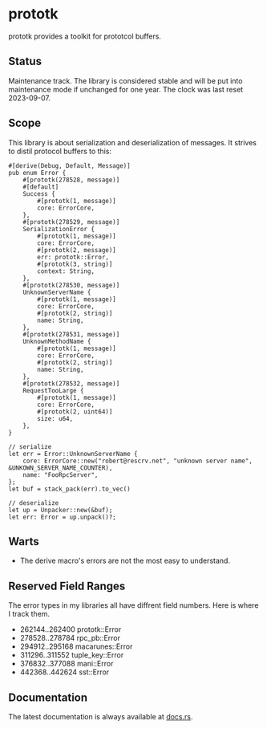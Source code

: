 prototk
=======

prototk provides a toolkit for prototcol buffers.

Status
------

Maintenance track.  The library is considered stable and will be put into maintenance mode if unchanged for one year.
The clock was last reset 2023-09-07.

Scope
-----

This library is about serialization and deserialization of messages.  It strives to distil protocol buffers to this:

```
#[derive(Debug, Default, Message)]
pub enum Error {
    #[prototk(278528, message)]
    #[default]
    Success {
        #[prototk(1, message)]
        core: ErrorCore,
    },
    #[prototk(278529, message)]
    SerializationError {
        #[prototk(1, message)]
        core: ErrorCore,
        #[prototk(2, message)]
        err: prototk::Error,
        #[prototk(3, string)]
        context: String,
    },
    #[prototk(278530, message)]
    UnknownServerName {
        #[prototk(1, message)]
        core: ErrorCore,
        #[prototk(2, string)]
        name: String,
    },
    #[prototk(278531, message)]
    UnknownMethodName {
        #[prototk(1, message)]
        core: ErrorCore,
        #[prototk(2, string)]
        name: String,
    },
    #[prototk(278532, message)]
    RequestTooLarge {
        #[prototk(1, message)]
        core: ErrorCore,
        #[prototk(2, uint64)]
        size: u64,
    },
}

// serialize
let err = Error::UnknownServerName {
    core: ErrorCore::new("robert@rescrv.net", "unknown server name", &UNKOWN_SERVER_NAME_COUNTER),
    name: "FooRpcServer",
};
let buf = stack_pack(err).to_vec()

// deserialize
let up = Unpacker::new(&buf);
let err: Error = up.unpack()?;
```

Warts
-----

- The derive macro's errors are not the most easy to understand.

Reserved Field Ranges
---------------------

The error types in my libraries all have diffrent field numbers.  Here is where I track them.

- 262144..262400 prototk::Error
- 278528..278784 rpc_pb::Error
- 294912..295168 macarunes::Error
- 311296..311552 tuple_key::Error
- 376832..377088 mani::Error
- 442368..442624 sst::Error


Documentation
-------------

The latest documentation is always available at [docs.rs](https://docs.rs/prototk/latest/prototk/).
